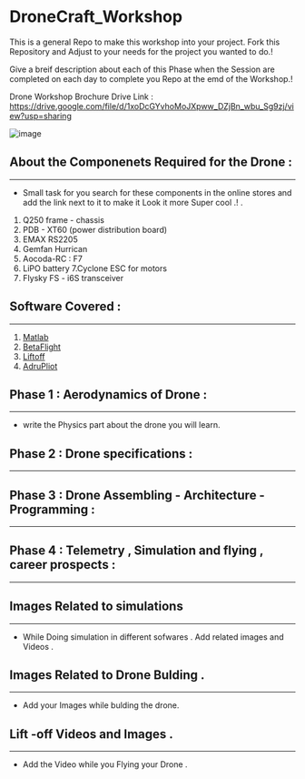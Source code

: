 # DroneCraft_Workshop

This is a general Repo to make this workshop into your project. Fork this Repository and Adjust to your needs for the project you wanted to do.!

Give a breif description about each of this Phase when the Session are  completed on each day to complete you Repo at the emd of the Workshop.!

Drone Workshop Brochure Drive Link : https://drive.google.com/file/d/1xoDcGYvhoMoJXpww_DZjBn_wbu_Sg9zj/view?usp=sharing 


![image](https://github.com/jaswanth-coder/DroneCraft_Workshop/assets/75730218/c80bfede-cd1d-44a9-a61c-8281b373efc0)


## About the Componenets Required for the Drone :
-------------------------

* Small task for you search for these components in the online stores and add the link next to it to make it Look it more Super cool .! .
  
1. Q250 frame - chassis 
2. PDB - XT60 (power distribution board)
3. EMAX RS2205 
4. Gemfan Hurrican 
5. Aocoda-RC : F7 
6. LiPO battery 
7.Cyclone ESC for motors 
8. Flysky FS - i6S transceiver

## Software Covered :
----------------------

1. [Matlab](https://in.mathworks.com/products/matlab.html?requestedDomain=)
2. [BetaFlight](https://betaflight.com/)
3. [Liftoff](https://www.liftoff-game.com/)
5. [AdruPliot](https://ardupilot.org/)
   

## Phase 1 : Aerodynamics of Drone :

------------

* write the Physics part about the drone you will learn.



## Phase 2 : Drone specifications :
------------------


## Phase 3 : Drone Assembling - Architecture - Programming :
------------------------


## Phase 4 : Telemetry , Simulation and flying , career prospects :
-----------------------------



## Images Related to simulations
-----------------------------
* While Doing simulation in different sofwares . Add related images and Videos .



## Images Related to Drone Bulding .
------------------

* Add your Images while bulding the drone.



## Lift -off Videos and Images .
----------------------
* Add the Video while you Flying your Drone .


